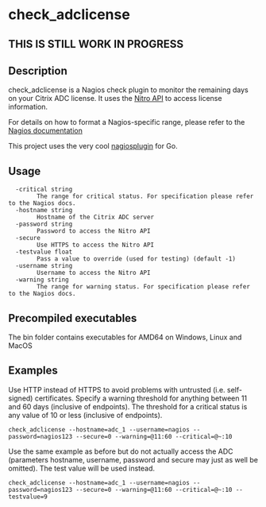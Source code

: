 # check_adclicense

## THIS IS STILL WORK IN PROGRESS

## Description

check_adclicense is a Nagios check plugin to monitor the remaining days on your Citrix ADC license.
It uses the [Nitro API](https://docs.citrix.com/en-us/citrix-adc/current-release/nitro-api.html) to access license information.

For details on how to format a Nagios-specific range, please refer to the [Nagios documentation](https://nagios-plugins.org/doc/guidelines.html#THRESHOLDFORMAT)

This project uses the very cool [nagiosplugin](https://pkg.go.dev/github.com/olorin/nagiosplugin) for Go.

## Usage

```cli
  -critical string
        The range for critical status. For specification please refer to the Nagios docs.
  -hostname string
        Hostname of the Citrix ADC server
  -password string
        Password to access the Nitro API
  -secure
        Use HTTPS to access the Nitro API
  -testvalue float
        Pass a value to override (used for testing) (default -1)
  -username string
        Username to access the Nitro API
  -warning string
        The range for warning status. For specification please refer to the Nagios docs.
```

## Precompiled executables

The bin folder contains executables for AMD64 on Windows, Linux and MacOS

## Examples

Use HTTP instead of HTTPS to avoid problems with untrusted (i.e. self-signed) certificates.
Specify a warning threshold for anything between 11 and 60 days (inclusive of endpoints). The threshold for a critical status is any value of 10 or less (inclusive of endpoints).

```cli
check_adclicense --hostname=adc_1 --username=nagios --password=nagios123 --secure=0 --warning=@11:60 --critical=@~:10
```

Use the same example as before but do not actually access the ADC (parameters hostname, username, password and secure may just as well be omitted). The test value will be used instead.

```cli
check_adclicense --hostname=adc_1 --username=nagios --password=nagios123 --secure=0 --warning=@11:60 --critical=@~:10 --testvalue=9
```
